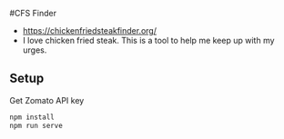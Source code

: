 #CFS Finder
* https://chickenfriedsteakfinder.org/
* I love chicken fried steak. This is a tool to help me keep up with my urges.

## Setup

Get Zomato API key

```bash
npm install
npm run serve
```

